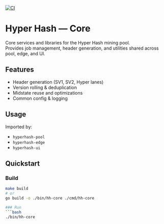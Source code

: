[![CI](https://github.com/hyperhash-org/hyperhash-core/actions/workflows/ci.yml/badge.svg?branch=main)](https://github.com/hyperhash-org/hyperhash-core/actions/workflows/ci.yml)

# Hyper Hash — Core

Core services and libraries for the Hyper Hash mining pool.  
Provides job management, header generation, and utilities shared across pool, edge, and UI.

## Features
- Header generation (SV1, SV2, Hyper lanes)
- Version rolling & deduplication
- Midstate reuse and optimizations
- Common config & logging

## Usage
Imported by:
- `hyperhash-pool`
- `hyperhash-edge`
- `hyperhash-ui`

## Quickstart

### Build
```bash
make build
# or
go build -o ./bin/hh-core ./cmd/hh-core

### Run
```bash
./bin/hh-core
